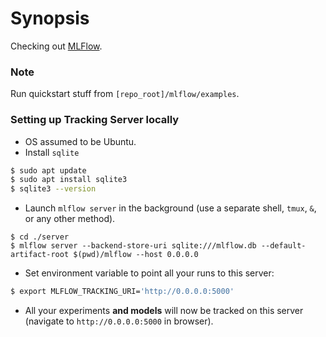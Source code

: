 # Synopsis
Checking out [MLFlow](https://mlflow.org/).

### Note
Run quickstart stuff from `[repo_root]/mlflow/examples`.

### Setting up Tracking Server locally
* OS assumed to be Ubuntu.
* Install `sqlite`
```bash
$ sudo apt update
$ sudo apt install sqlite3
$ sqlite3 --version
```
* Launch `mlflow server` in the background (use a separate shell, `tmux`, `&`, or any other method).
```
$ cd ./server
$ mlflow server --backend-store-uri sqlite:///mlflow.db --default-artifact-root $(pwd)/mlflow --host 0.0.0.0  
```
* Set environment variable to point all your runs to this server:
```bash
$ export MLFLOW_TRACKING_URI='http://0.0.0.0:5000'
```
* All your experiments **and models** will now be tracked on this server (navigate to `http://0.0.0.0:5000` in browser). 

